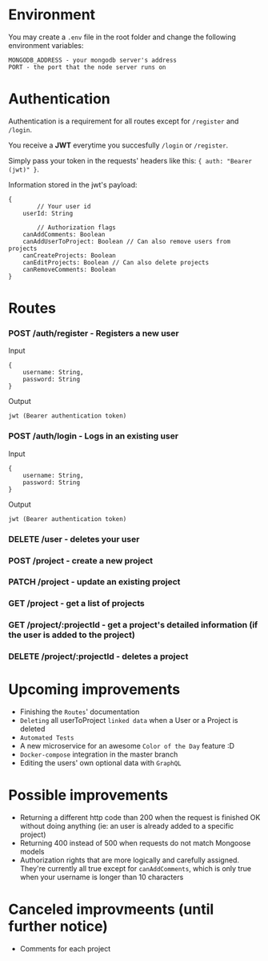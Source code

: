 # Environment

You may create a `.env` file in the root folder and change the following environment variables:

```
MONGODB_ADDRESS - your mongodb server's address
PORT - the port that the node server runs on
```

# Authentication

Authentication is a requirement for all routes except for `/register` and `/login`.

You receive a **JWT** everytime you succesfully `/login` or `/register`.

Simply pass your token in the requests' headers like this: `{ auth: "Bearer (jwt)" }`.

Information stored in the jwt's payload:

```
{
        // Your user id
    userId: String 
    
        // Authorization flags
    canAddComments: Boolean
    canAddUserToProject: Boolean // Can also remove users from projects
    canCreateProjects: Boolean
    canEditProjects: Boolean // Can also delete projects
    canRemoveComments: Boolean
}
```

# Routes

### **POST /auth/register** - Registers a new user

Input
```
{
    username: String,
    password: String
}
```
Output
```
jwt (Bearer authentication token)
```

### **POST /auth/login** - Logs in an existing user

Input
```
{
    username: String,
    password: String
}
```
Output
```
jwt (Bearer authentication token)
```

### **DELETE /user** - deletes your user
### **POST /project** - create a new project
### **PATCH /project** - update an existing project
### **GET /project** - get a list of projects
### **GET /project/:projectId** - get a project's detailed information (if the user is added to the project)
### **DELETE /project/:projectId** - deletes a project

# Upcoming improvements

- Finishing the `Routes`' documentation
- `Deleting` all userToProject `linked data` when a User or a Project is deleted
- `Automated Tests`
- A new microservice for an awesome `Color of the Day` feature :D
- `Docker-compose` integration in the master branch
- Editing the users' own optional data with `GraphQL`

# Possible improvements

- Returning a different http code than 200 when the request is finished OK without doing anything (ie: an user is already added to a specific project)
- Returning 400 instead of 500 when requests do not match Mongoose models
- Authorization rights that are more logically and carefully assigned. They're currently all true except for `canAddComments`, which is only true when your username is longer than 10 characters

# Canceled improvmeents (until further notice)

- Comments for each project
